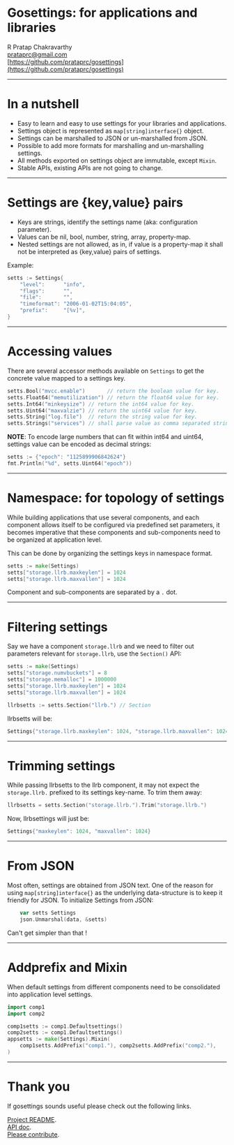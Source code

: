 Gosettings: for applications and libraries
==========================================

R Pratap Chakravarthy <br/>
prataprc@gmail.com <br/>
[https://github.com/prataprc/gosettings](https://github.com/prataprc/gosettings)

---

In a nutshell
=============

* Easy to learn and easy to use settings for your libraries and applications.
* Settings object is represented as ``map[string]interface{}`` object.
* Settings can be marshalled to JSON or un-marshalled from JSON.
* Possible to add more formats for marshalling and un-marshalling settings.
* All methods exported on settings object are immutable, except ``Mixin``.
* Stable APIs, existing APIs are not going to change.

---

Settings are {key,value} pairs
==============================

* Keys are strings, identify the settings name (aka: configuration parameter).
* Values can be nil, bool, number, string, array, property-map.
* Nested settings are not allowed, as in, if value is a property-map it
shall not be interpreted as {key,value} pairs of settings.

Example:

```go
setts := Settings{
    "level":      "info",
    "flags":      "",
    "file":       "",
    "timeformat": "2006-01-02T15:04:05",
    "prefix":     "[%v]",
}
```

---

Accessing values
================

There are several accessor methods available on ``Settings`` to get the
concrete value mapped to a settings key.

```go
setts.Bool("mvcc.enable")       // return the boolean value for key.
setts.Float64("memutilization") // return the float64 value for key.
setts.Int64("minkeysize") // return the int64 value for key.
setts.Uint64("maxvalzie") // return the uint64 value for key.
setts.String("log.file")  // return the string value for key.
setts.Strings("services") // shall parse value as comma separated string items.
```

**NOTE**: To encode large numbers that can fit within int64 and uint64,
settings value can be encoded as decimal strings:

```go
setts := {"epoch": "1125899906842624"}
fmt.Println("%d", setts.Uint64("epoch"))
```

---

Namespace: for topology of settings
===================================

While building applications that use several components, and each component
allows itself to be configured via predefined set parameters, it becomes
imperative that these components and sub-components need to be organized
at application level.

This can be done by organizing the settings keys in namespace format.

```go
setts := make(Settings)
setts["storage.llrb.maxkeylen"] = 1024
setts["storage.llrb.maxvallen"] = 1024
```

Component and sub-components are separated by a ``.`` dot.

---

Filtering settings
==================

Say we have a component ``storage.llrb`` and we need to filter out parameters
relevant for ``storage.llrb``, use the ``Section()`` API:

```go
setts := make(Settings)
setts["storage.numvbuckets"] = 8
setts["storage.memalloc"] = 1000000
setts["storage.llrb.maxkeylen"] = 1024
setts["storage.llrb.maxvallen"] = 1024

llrbsetts := setts.Section("llrb.") // Section
```

llrbsetts will be:

```go
Settings{"storage.llrb.maxkeylen": 1024, "storage.llrb.maxvallen": 1024}
```

---

Trimming settings
================

While passing llrbsetts to the llrb component, it may not expect the
``storage.llrb.`` prefixed to its settings key-name. To trim them away:

```go
llrbsetts = setts.Section("storage.llrb.").Trim("storage.llrb.")
```

Now, llrbsettings will just be:

```go
Settings{"maxkeylen": 1024, "maxvallen": 1024}
```

---

From JSON
=========

Most often, settings are obtained from JSON text. One of the reason for
using ``map[string]interface{}`` as the underlying data-structure is to keep
it friendly for JSON. To initialize Settings from JSON:

```go
    var setts Settings
    json.Unmarshal(data, &setts)
```

Can't get simpler than that !

---

Addprefix and Mixin
===================

When default settings from different components need to be consolidated into
application level settings.

```go
import comp1
import comp2

comp1setts := comp1.Defaultsettings()
comp2setts := comp1.Defaultsettings()
appsetts := make(Settings).Mixin(
    comp1setts.AddPrefix("comp1."), comp2setts.AddPrefix("comp2."),
)
```

---

Thank you
=========

If gosettings sounds useful please check out the following links.

[Project README](https://github.com/prataprc/gosettings). <br/>
[API doc](https://godoc.org/github.com/prataprc/gosettings). <br/>
[Please contribute](https://github.com/prataprc/gosettings/issues). <br/>
